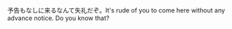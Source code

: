 <tr><td>予告もなしに来るなんて失礼だぞ。<td><tr><tr><td>It's rude of you to come here without any advance notice. Do you know that?<td><tr></table>

